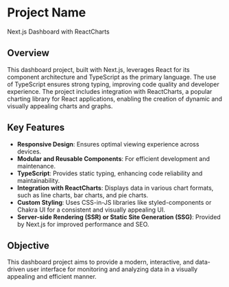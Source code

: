 # Project Name
Next.js Dashboard with ReactCharts

## Overview

This dashboard project, built with Next.js, leverages React for its component architecture and TypeScript as the primary language. The use of TypeScript ensures strong typing, improving code quality and developer experience. The project includes integration with ReactCharts, a popular charting library for React applications, enabling the creation of dynamic and visually appealing charts and graphs.

## Key Features

- **Responsive Design**: Ensures optimal viewing experience across devices.
- **Modular and Reusable Components**: For efficient development and maintenance.
- **TypeScript**: Provides static typing, enhancing code reliability and maintainability.
- **Integration with ReactCharts**: Displays data in various chart formats, such as line charts, bar charts, and pie charts.
- **Custom Styling**: Uses CSS-in-JS libraries like styled-components or Chakra UI for a consistent and visually appealing UI.
- **Server-side Rendering (SSR) or Static Site Generation (SSG)**: Provided by Next.js for improved performance and SEO.

## Objective

This dashboard project aims to provide a modern, interactive, and data-driven user interface for monitoring and analyzing data in a visually appealing and efficient manner.
